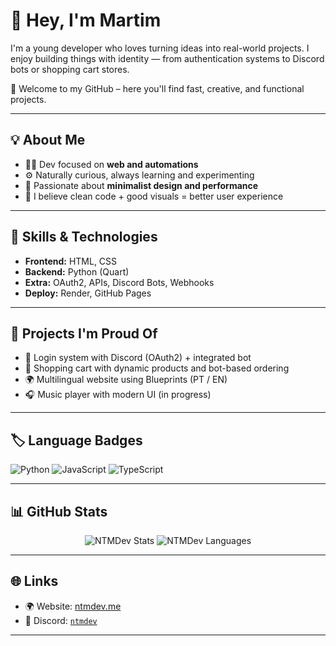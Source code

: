# 👋 Hey, I'm Martim

I'm a young developer who loves turning ideas into real-world projects. I enjoy building things with identity — from authentication systems to Discord bots or shopping cart stores.

🚀 Welcome to my GitHub – here you'll find fast, creative, and functional projects.

---

## 💡 About Me

- 🧑‍💻 Dev focused on **web and automations**
- ⚙️ Naturally curious, always learning and experimenting
- 🖤 Passionate about **minimalist design and performance**
- 🔄 I believe clean code + good visuals = better user experience

---

## 🧰 Skills & Technologies

- **Frontend:** HTML, CSS  
- **Backend:** Python (Quart)  
- **Extra:** OAuth2, APIs, Discord Bots, Webhooks  
- **Deploy:** Render, GitHub Pages

---

## 📌 Projects I'm Proud Of

- 🔐 Login system with Discord (OAuth2) + integrated bot  
- 🛒 Shopping cart with dynamic products and bot-based ordering  
- 🌍 Multilingual website using Blueprints (PT / EN)  
- 🎧 Music player with modern UI (in progress)

---

## 🏷️ Language Badges

![Python](https://img.shields.io/badge/Python%20-%20Intermediate-3776AB?style=for-the-badge&logo=python&logoColor=white)
![JavaScript](https://img.shields.io/badge/JavaScript%20-%20Intermediate-F7DF1E?style=for-the-badge&logo=javascript&logoColor=black)
![TypeScript](https://img.shields.io/badge/TypeScript%20-%20Intermediate-3178C6?style=for-the-badge&logo=TypeScript&logoColor=black)

---

## 📊 GitHub Stats

<div align="center">
  <img src="https://github-readme-stats.vercel.app/api?username=martimfm1&show_icons=true&theme=tokyonight&hide_border=true&hide_title=true" alt="NTMDev Stats"/>
  <img src="https://github-readme-stats.vercel.app/api/top-langs/?username=martimfm1&layout=compact&theme=tokyonight&hide_border=true" alt="NTMDev Languages"/>
</div>

---

## 🌐 Links

- 🌍 Website: [ntmdev.me](https://ntmdev.me)  
- 💬 Discord: [`ntmdev`](https://discord.gg/aKpwVrXgyx)

---
